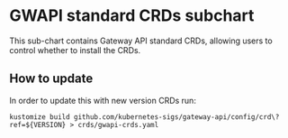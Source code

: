 # GWAPI standard CRDs subchart

This sub-chart contains Gateway API standard CRDs, allowing users to control whether to install the CRDs.

## How to update

In order to update this with new version CRDs run:

```
kustomize build github.com/kubernetes-sigs/gateway-api/config/crd\?ref=${VERSION} > crds/gwapi-crds.yaml
```

